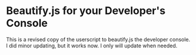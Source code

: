 # Beautify.js for your Developer's Console
This is a revised copy of the userscript to beautify.js the developer console. I did minor updating, but it works now. 
I only will update when needed. 
